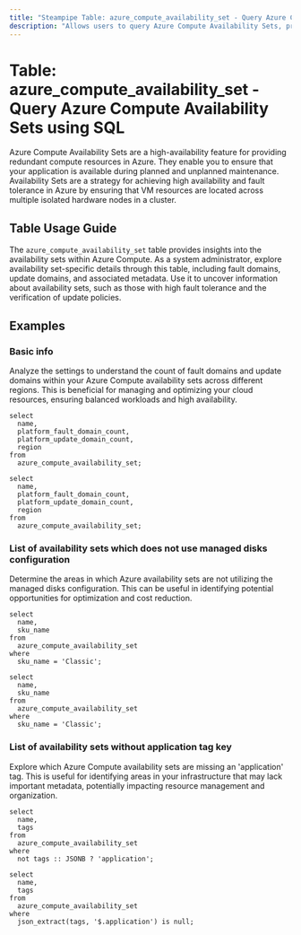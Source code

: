 ```yaml
---
title: "Steampipe Table: azure_compute_availability_set - Query Azure Compute Availability Sets using SQL"
description: "Allows users to query Azure Compute Availability Sets, providing insights into the availability of resources within an Azure Resource Group."
---
```


# Table: azure_compute_availability_set - Query Azure Compute Availability Sets using SQL

Azure Compute Availability Sets are a high-availability feature for providing redundant compute resources in Azure. They enable you to ensure that your application is available during planned and unplanned maintenance. Availability Sets are a strategy for achieving high availability and fault tolerance in Azure by ensuring that VM resources are located across multiple isolated hardware nodes in a cluster.

## Table Usage Guide

The `azure_compute_availability_set` table provides insights into the availability sets within Azure Compute. As a system administrator, explore availability set-specific details through this table, including fault domains, update domains, and associated metadata. Use it to uncover information about availability sets, such as those with high fault tolerance and the verification of update policies.

## Examples

### Basic info
Analyze the settings to understand the count of fault domains and update domains within your Azure Compute availability sets across different regions. This is beneficial for managing and optimizing your cloud resources, ensuring balanced workloads and high availability.

```sql+postgres
select
  name,
  platform_fault_domain_count,
  platform_update_domain_count,
  region
from
  azure_compute_availability_set;
```

```sql+sqlite
select
  name,
  platform_fault_domain_count,
  platform_update_domain_count,
  region
from
  azure_compute_availability_set;
```

### List of availability sets which does not use managed disks configuration
Determine the areas in which Azure availability sets are not utilizing the managed disks configuration. This can be useful in identifying potential opportunities for optimization and cost reduction.

```sql+postgres
select
  name,
  sku_name
from
  azure_compute_availability_set
where
  sku_name = 'Classic';
```

```sql+sqlite
select
  name,
  sku_name
from
  azure_compute_availability_set
where
  sku_name = 'Classic';
```

### List of availability sets without application tag key
Explore which Azure Compute availability sets are missing an 'application' tag. This is useful for identifying areas in your infrastructure that may lack important metadata, potentially impacting resource management and organization.

```sql+postgres
select
  name,
  tags
from
  azure_compute_availability_set
where
  not tags :: JSONB ? 'application';
```

```sql+sqlite
select
  name,
  tags
from
  azure_compute_availability_set
where
  json_extract(tags, '$.application') is null;
```